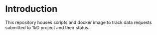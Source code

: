 # Introduction

This repository houses scripts and docker image to track data requests submitted to 1kD project and their status. 
